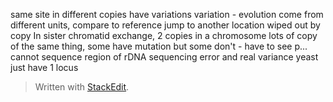 same site in different copies have variations
variation - evolution
come from different units, compare to reference
jump to another location
wiped out by copy
In sister chromatid exchange, 2 copies in a chromosome
lots of copy of the same thing, some have mutation but some don't - have to see p...
cannot sequence region of rDNA
sequencing error and real variance
yeast just have 1 locus


> Written with [StackEdit](https://stackedit.io/).
<!--stackedit_data:
eyJoaXN0b3J5IjpbLTE3MDgyNjI0OTAsLTkwMDYxNDI4MCwyMD
E1NTk2Mjg5LC0xODAzMzEwNjY2LDczMDk5ODExNl19
-->